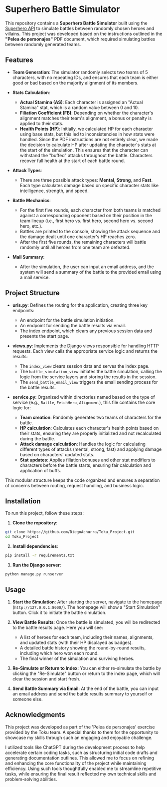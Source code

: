 # Superhero Battle Simulator

This repository contains a **Superhero Battle Simulator** built using the [Superhero API](https://www.superheroapi.com/) to simulate battles between randomly chosen heroes and villains. This project was developed based on the instructions outlined in the **"Pelea de personajes"** PDF document, which required simulating battles between randomly generated teams.

## Features

- **Team Generation**: The simulator randomly selects two teams of 5 characters, with no repeating IDs, and ensures that each team is either good or bad based on the majority alignment of its members.
  
- **Stats Calculation**:
  - **Actual Stamina (AS)**: Each character is assigned an "Actual Stamina" stat, which is a random value between 0 and 10.
  - **Filiation Coefficient (FB)**: Depending on whether the character's alignment matches their team's alignment, a bonus or penalty is applied to their stats.
  - **Health Points (HP)**: Initially, we calculated HP for each character using base stats, but this led to inconsistencies in how stats were handled. Since the PDF instructions are not entirely clear, we made the decision to calculate HP after updating the character's stats at the start of the simulation. This ensures that the character can withstand the "buffed" attacks throughout the battle. Characters recover full health at the start of each battle round.
  
- **Attack Types**:
  - There are three possible attack types: **Mental**, **Strong**, and **Fast**. Each type calculates damage based on specific character stats like intelligence, strength, and speed.
  
- **Battle Mechanics**:
  - For the first five rounds, each character from both teams is matched against a corresponding opponent based on their position in the team lineup (i.e., first hero vs. first hero, second hero vs. second hero, etc.).
  - Battles are printed to the console, showing the attack sequence and the damage dealt until one character's HP reaches zero.
  - After the first five rounds, the remaining characters will battle randomly until all heroes from one team are defeated.
  
  
- **Mail Summary**:
  - After the simulation, the user can input an email address, and the system will send a summary of the battle to the provided email using a mail service.

## Project Structure

- **urls.py**: Defines the routing for the application, creating three key endpoints:
  - An endpoint for the battle simulation initiation.
  - An endpoint for sending the battle results via email.
  - The index endpoint, which clears any previous session data and presents the start page.

- **views.py**: Implements the Django views responsible for handling HTTP requests. Each view calls the appropriate service logic and returns the results:
  - The `index_view` clears session data and serves the index page.
  - The `battle_simulation_view` initiates the battle simulation, calling the logic from the service layers and storing the results in the session.
  - The `send_battle_email_view` triggers the email sending process for the battle results.

- **service.py**: Organized within directories named based on the type of service (e.g., `Battle`, `FetchHero`, `Alignment`), this file contains the core logic for:
  - **Team creation**: Randomly generates two teams of characters for the battle.
  - **HP calculation**: Calculates each character's health points based on their stats, ensuring they are properly initialized and not recalculated during the battle.
  - **Attack damage calculation**: Handles the logic for calculating different types of attacks (mental, strong, fast) and applying damage based on characters' updated stats.
  - **Stat updates**: Applies filiation bonuses and other stat modifiers to characters before the battle starts, ensuring fair calculation and application of buffs.

This modular structure keeps the code organized and ensures a separation of concerns between routing, request handling, and business logic.

## Installation

To run this project, follow these steps:

1. **Clone the repository**:

```bash
git clone https://github.com/DiegoAchurra/Toku_Project.git
cd Toku_Project
```

2. **Install dependencies**:

```bash
pip install -r requirements.txt
```

3. **Run the Django server**:

```bash
python manage.py runserver
```

## Usage

1. **Start the Simulation**: After starting the server, navigate to the homepage (`http://127.0.0.1:8000/`). The homepage will show a "Start Simulation" button. Click it to initiate the battle simulation.

2. **View Battle Results**: Once the battle is simulated, you will be redirected to the battle results page. Here you will see:
   - A list of heroes for each team, including their names, alignments, and updated stats (with their HP displayed as badges).
   - A detailed battle history showing the round-by-round results, including which hero won each round.
   - The final winner of the simulation and surviving heroes.

3. **Re-Simulate or Return to Index**: You can either re-simulate the battle by clicking the "Re-Simulate" button or return to the index page, which will clear the session and start fresh.

4. **Send Battle Summary via Email**: At the end of the battle, you can input an email address and send the battle results summary to yourself or someone else.

## Acknowledgments

This project was developed as part of the 'Pelea de personajes' exercise provided by the Toku team. A special thanks to them for the opportunity to showcase my skills through such an engaging and enjoyable challenge.

I utilized tools like ChatGPT during the development process to help accelerate certain coding tasks, such as structuring initial code drafts and generating documentation outlines. This allowed me to focus on refining and enhancing the core functionality of the project while maintaining efficiency. Using such tools thoughtfully enabled me to streamline repetitive tasks, while ensuring the final result reflected my own technical skills and problem-solving abilities.
